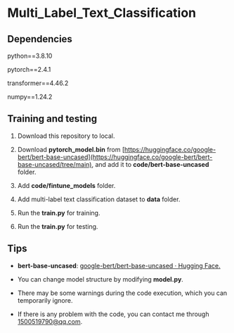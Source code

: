 # Multi_Label_Text_Classification

## Dependencies

python==3.8.10

pytorch==2.4.1

transformer==4.46.2

numpy==1.24.2

## Training and testing

1. Download this repository to local.

2. Download **pytorch_model.bin** from [https://huggingface.co/google-bert/bert-base-uncased](https://huggingface.co/google-bert/bert-base-uncased/tree/main), and add it to **code/bert-base-uncased** folder.

3. Add **code/fintune_models** folder.

4. Add multi-label text classification dataset to **data** folder. 

5. Run the **train.py** for training.

6. Run the **train.py** for testing.

## Tips

* **bert-base-uncased**: [google-bert/bert-base-uncased · Hugging Face.](https://huggingface.co/google-bert/bert-base-uncased)

* You can change model structure by modifying **model.py**.

* There may be some warnings during the code execution, which you can temporarily ignore.

* If there is any problem with the code, you can contact me through 1500519790@qq.com.

